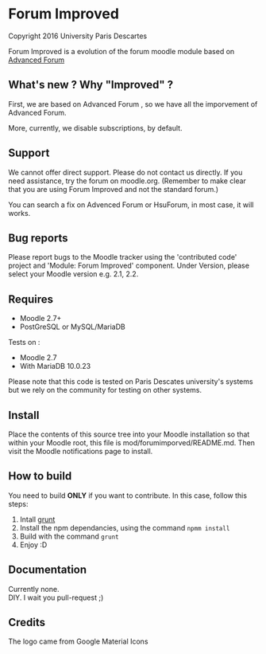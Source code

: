 # Forum Improved

Copyright 2016 University Paris Descartes

Forum Improved is a evolution of the forum moodle module based on [Advanced Forum](https://github.com/moodlerooms/moodle-mod_hsuforum/)


What's new ? Why "Improved" ?
-----------------------------

First, we are based on Advanced Forum , so we have all the imporvement of Advanced Forum.

More, currently, we disable subscriptions, by default.


Support
-------

We cannot offer direct support. Please do not contact us directly. If you
need assistance, try the forum on moodle.org. (Remember to make clear
that you are using Forum Improved and not the standard forum.)

You can search a fix on Advenced Forum or HsuForum, in most case, it will works.


Bug reports
-----------

Please report bugs to the Moodle tracker using the 'contributed code' project
and 'Module: Forum Improved' component. Under Version, please select your Moodle
version e.g. 2.1, 2.2.


Requires
--------

* Moodle 2.7+
* PostGreSQL or MySQL/MariaDB

Tests on :
* Moodle 2.7
* With MariaDB 10.0.23

Please note that this code is tested on Paris Descates university's systems but
we rely on the community for testing on other systems.


Install
-------

Place the contents of this source tree into your Moodle installation so that
within your Moodle root, this file is mod/forumimporved/README.md. Then visit the
Moodle notifications page to install.


How to build
------------

You need to build **ONLY** if you want to contribute. In this case, follow this steps:

1. Intall [grunt](http://gruntjs.com/getting-started#installing-the-cli)
2. Install the npm dependancies, using the command `npmm install`
3. Build with the command `grunt`
4. Enjoy :D


Documentation
-------------

Currently none.  
DIY. I wait you pull-request ;)


Credits
-------

The logo came from Google Material Icons
